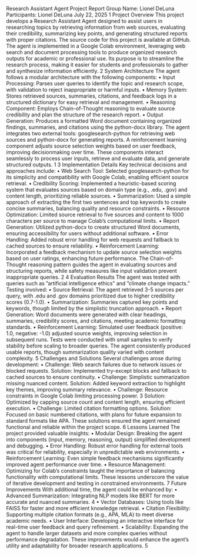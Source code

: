 Research Assistant Agent Project
Report
Group Name: Lionel DeLuna
Participants: Lionel DeLuna
July 22, 2025
1 Project Overview
This project develops a Research Assistant Agent designed to assist users in researching
topics by retrieving information from web sources, evaluating their
credibility, summarizing key points, and generating structured reports with proper
citations. The source code for this project is available at GitHub. The agent is implemented
in a Google Colab environment, leveraging web search and document
processing tools to produce organized research outputs for academic or professional
use. Its purpose is to streamline the research process, making it easier for
students and professionals to gather and synthesize information efficiently.
2 System Architecture
The agent follows a modular architecture with the following components:
• Input Processing: Parses user queries to identify the topic and research
scope, with validation to reject inappropriate or harmful inputs.
• Memory System: Stores retrieved sources, summaries, citations, and feedback
logs in a structured dictionary for easy retrieval and management.
• Reasoning Component: Employs Chain-of-Thought reasoning to evaluate
source credibility and plan the structure of the research report.
• Output Generation: Produces a formatted Word document containing organized
findings, summaries, and citations using the python-docx library.
The agent integrates two external tools: googlesearch-python for retrieving web
sources and python-docx for generating reports. A reinforcement learning component
adjusts source selection weights based on user feedback, improving decisionmaking
over time. These components interact seamlessly to process user inputs,
retrieve and evaluate data, and generate structured outputs.
1
3 Implementation Details
Key technical decisions and approaches include:
• Web Search Tool: Selected googlesearch-python for its simplicity and
compatibility with Google Colab, enabling efficient source retrieval.
• Credibility Scoring: Implemented a heuristic-based scoring system that
evaluates sources based on domain type (e.g., .edu, .gov) and content length,
prioritizing reliable sources.
• Summarization: Used a simple approach of extracting the first two sentences
and top keywords to create concise summaries, balancing quality
and resource constraints.
• Resource Optimization: Limited source retrieval to five sources and content
to 1000 characters per source to manage Colab’s computational limits.
• Report Generation: Utilized python-docx to create structured Word documents,
ensuring accessibility for users without additional software.
• Error Handling: Added robust error handling for web requests and fallback
to cached sources to ensure reliability.
• Reinforcement Learning: Incorporated a feedback mechanism to update
source selection weights based on user ratings, enhancing future performance.
The Chain-of-Thought reasoning pattern guides the agent in evaluating sources
and structuring reports, while safety measures like input validation prevent inappropriate
queries.
2
4 Evaluation Results
The agent was tested with queries such as ”artificial intelligence ethics” and ”climate
change impacts.” Testing involved:
• Source Retrieval: The agent retrieved 3-5 sources per query, with .edu and
.gov domains prioritized due to higher credibility scores (0.7-1.0).
• Summarization: Summaries captured key points and keywords, though
limited by the simplistic truncation approach.
• Report Generation: Word documents were generated with clear headings,
summaries, credibility scores, and citations, meeting academic formatting
standards.
• Reinforcement Learning: Simulated user feedback (positive: 1.0, negative:
-1.0) adjusted source weights, improving selection in subsequent runs.
Tests were conducted with small samples to verify stability before scaling to
broader queries. The agent consistently produced usable reports, though summarization
quality varied with content complexity.
5 Challenges and Solutions
Several challenges arose during development:
• Challenge: Web search failures due to network issues or blocked requests.
Solution: Implemented try-except blocks and fallback to cached sources to
ensure continuity.
• Challenge: Simplistic summarization missing nuanced content. Solution:
Added keyword extraction to highlight key themes, improving summary
relevance.
• Challenge: Resource constraints in Google Colab limiting processing power.
3
Solution: Optimized by capping source count and content length, ensuring
efficient execution.
• Challenge: Limited citation formatting options. Solution: Focused on basic
numbered citations, with plans for future expansion to standard formats
like APA.
These solutions ensured the agent remained functional and reliable within the
project scope.
6 Lessons Learned
The project provided valuable insights:
• Modular Design: Breaking the agent into components (input, memory,
reasoning, output) simplified development and debugging.
• Error Handling: Robust error handling for external tools was critical for
reliability, especially in unpredictable web environments.
• Reinforcement Learning: Even simple feedback mechanisms significantly
improved agent performance over time.
• Resource Management: Optimizing for Colab’s constraints taught the importance
of balancing functionality with computational limits.
These lessons underscore the value of iterative development and testing in constrained
environments.
7 Future Improvements
With additional time, the agent could be enhanced by:
• Advanced Summarization: Integrating NLP models like BERT for more
accurate and nuanced summaries.
4
• Vector Databases: Using tools like FAISS for faster and more efficient knowledge
retrieval.
• Citation Flexibility: Supporting multiple citation formats (e.g., APA, MLA)
to meet diverse academic needs.
• User Interface: Developing an interactive interface for real-time user feedback
and query refinement.
• Scalability: Expanding the agent to handle larger datasets and more complex
queries without performance degradation.
These improvements would enhance the agent’s utility and adaptability for broader
research applications.
5
